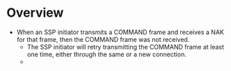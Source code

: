 # Overview

- When an SSP initiator transmits a COMMAND frame and receives a NAK for that frame, then the COMMAND frame was not received.
	- The SSP initiator will retry transmitting the COMMAND frame at least one time, either through the same or a new connection.
	- 